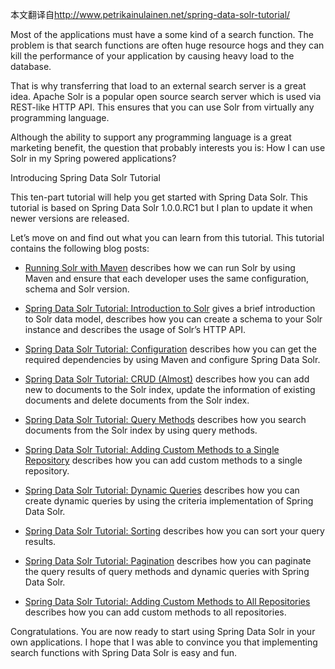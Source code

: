 
本文翻译自<http://www.petrikainulainen.net/spring-data-solr-tutorial/>

Most of the applications must have a some kind of a search function. The problem is that search functions are often huge resource hogs and they can kill the performance of your application by causing heavy load to the database.

That is why transferring that load to an external search server is a great idea. Apache Solr is a popular open source search server which is used via REST-like HTTP API. This ensures that you can use Solr from virtually any programming language.

Although the ability to support any programming language is a great marketing benefit, the question that probably interests you is: How I can use Solr in my Spring powered applications?

Introducing Spring Data Solr Tutorial

This ten-part tutorial will help you get started with Spring Data Solr. This tutorial is based on Spring Data Solr 1.0.0.RC1 but I plan to update it when newer versions are released.

Let’s move on and find out what you can learn from this tutorial. This tutorial contains the following blog posts:

* [Running Solr with Maven](http://www.petrikainulainen.net/programming/maven/running-solr-with-maven/) describes how we can run Solr by using Maven and ensure that each developer uses the same configuration, schema and Solr version.

* [Spring Data Solr Tutorial: Introduction to Solr](http://www.petrikainulainen.net/programming/solr/spring-data-solr-tutorial-introduction-to-solr/) gives a brief introduction to Solr data model, describes how you can create a schema to your Solr instance and describes the usage of Solr’s HTTP API.

* [Spring Data Solr Tutorial: Configuration](http://www.petrikainulainen.net/programming/solr/spring-data-solr-tutorial-configuration/) describes how you can get the required dependencies by using Maven and configure Spring Data Solr.

* [Spring Data Solr Tutorial: CRUD (Almost)](http://www.petrikainulainen.net/programming/solr/spring-data-solr-tutorial-crud-almost/) describes how you can add new to documents to the Solr index, update the information of existing documents and delete documents from the Solr index.

* [Spring Data Solr Tutorial: Query Methods](http://www.petrikainulainen.net/programming/solr/spring-data-solr-tutorial-query-methods/) describes how you search documents from the Solr index by using query methods.

* [Spring Data Solr Tutorial: Adding Custom Methods to a Single Repository](http://www.petrikainulainen.net/programming/solr/spring-data-solr-tutorial-adding-custom-methods-to-a-single-repository/) describes how you can add custom methods to a single repository.

* [Spring Data Solr Tutorial: Dynamic Queries](http://www.petrikainulainen.net/programming/solr/spring-data-solr-tutorial-dynamic-queries/) describes how you can create dynamic queries by using the criteria implementation of Spring Data Solr.

* [Spring Data Solr Tutorial: Sorting](http://www.petrikainulainen.net/programming/solr/spring-data-solr-tutorial-sorting/) describes how you can sort your query results.

* [Spring Data Solr Tutorial: Pagination](http://www.petrikainulainen.net/programming/solr/spring-data-solr-tutorial-pagination/) describes how you can paginate the query results of query methods and dynamic queries with Spring Data Solr.

* [Spring Data Solr Tutorial: Adding Custom Methods to All Repositories](http://www.petrikainulainen.net/programming/solr/spring-data-solr-tutorial-adding-custom-methods-to-all-repositories/) describes how you can add custom methods to all repositories.

Congratulations. You are now ready to start using Spring Data Solr in your own applications. I hope that I was able to convince you that implementing search functions with Spring Data Solr is easy and fun.
